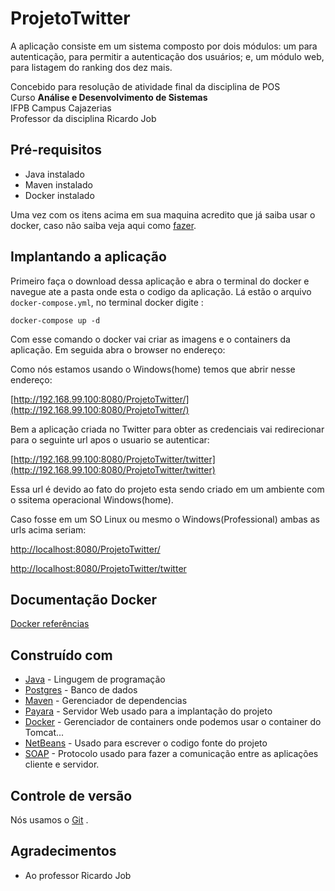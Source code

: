 # ProjetoTwitter
   
 A aplicação consiste em um sistema composto por dois módulos: um para autenticação, para permitir a autenticação dos usuários; e, um módulo web, para listagem do ranking dos dez mais.

 
Concebido para resolução de atividade final da disciplina de POS   
Curso **Análise e Desenvolvimento de Sistemas**   
IFPB Campus Cajazerias   
Professor da disciplina Ricardo Job   



## Pré-requisitos
* Java instalado
* Maven instalado
* Docker instalado

Uma vez com os itens acima em sua maquina acredito que já saiba usar o docker, caso não saiba veja aqui como [fazer](https://github.com/WellingtonLins/CRUD-Docker).


## Implantando a aplicação

Primeiro faça o download dessa aplicação e abra  o terminal do docker e navegue ate a pasta onde esta o codigo da aplicação.  Lá estão o arquivo `docker-compose.yml`, no terminal docker digite :    
```
docker-compose up -d
```
Com esse comando o docker vai criar as imagens e o containers da aplicação.
Em seguida abra o browser no endereço:    


Como nós estamos usando o Windows(home) temos que abrir nesse endereço:


[http://192.168.99.100:8080/ProjetoTwitter/](http://192.168.99.100:8080/ProjetoTwitter/)



Bem a aplicação criada no Twitter para obter as credenciais vai redirecionar para o
seguinte url apos o usuario se autenticar:

[http://192.168.99.100:8080/ProjetoTwitter/twitter](http://192.168.99.100:8080/ProjetoTwitter/twitter)

Essa url é devido ao fato do projeto esta sendo criado em um ambiente com o ssitema
operacional Windows(home).

Caso fosse em um  SO Linux ou mesmo o Windows(Professional) ambas as urls acima seriam:

[http://localhost:8080/ProjetoTwitter/](http://localhost:8080/ProjetoTwitter/)


[http://localhost:8080/ProjetoTwitter/twitter](http://localhost:8080/ProjetoTwitter/twitter)


## Documentação Docker
[Docker referências](https://docs.docker.com/reference/ )

## Construído com 

* [Java](http://www.dropwizard.io/1.0.2/docs/) - Lingugem de programação
* [Postgres](https://www.postgresql.org) - Banco de dados 
* [Maven](https://maven.apache.org/) - Gerenciador de dependencias
* [Payara](www.payara.org/) - Servidor Web usado para a implantação do projeto
* [Docker](https://www.docker.com) - Gerenciador de containers onde podemos usar o container do Tomcat... 
* [NetBeans](https://netbeans.org/downloads/) - Usado para escrever o codigo fonte do projeto
* [SOAP](https://pt.wikipedia.org/wiki/SOAP) - Protocolo usado para fazer a comunicação entre as aplicações cliente e servidor.

## Controle de versão

Nós usamos o [Git](https://git-scm.com/) . 




## Agradecimentos

* Ao professor Ricardo Job 
